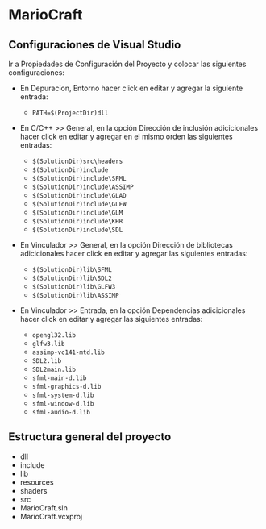 # MarioCraft

## Configuraciones de Visual Studio

Ir a Propiedades de Configuración del Proyecto y colocar las siguientes configuraciones:

-  En Depuracion, Entorno hacer click en editar y agregar la siguiente entrada:
   - `PATH=$(ProjectDir)dll`

-  En C/C++ >> General, en la opción Dirección de inclusión adicicionales hacer click en editar y agregar en el mismo orden las siguientes entradas:
   - `$(SolutionDir)src\headers`
   - `$(SolutionDir)include`
   - `$(SolutionDir)include\SFML`
   - `$(SolutionDir)include\ASSIMP`
   - `$(SolutionDir)include\GLAD`
   - `$(SolutionDir)include\GLFW`
   - `$(SolutionDir)include\GLM`
   - `$(SolutionDir)include\KHR`
   - `$(SolutionDir)include\SDL`

-  En Vinculador >> General, en la opción Dirección de bibliotecas adicicionales hacer click en editar y agregar las siguientes entradas:
   - `$(SolutionDir)lib\SFML`
   - `$(SolutionDir)lib\SDL2`
   - `$(SolutionDir)lib\GLFW3`
   - `$(SolutionDir)lib\ASSIMP`

-  En Vinculador >> Entrada, en la opción Dependencias adicicionales hacer click en editar y agregar las siguientes entradas:
   - `opengl32.lib`
   - `glfw3.lib`
   - `assimp-vc141-mtd.lib`
   - `SDL2.lib`
   - `SDL2main.lib`
   - `sfml-main-d.lib`
   - `sfml-graphics-d.lib`
   - `sfml-system-d.lib`
   - `sfml-window-d.lib`
   - `sfml-audio-d.lib`


## Estructura general del proyecto

- dll
- include
- lib
- resources
- shaders
- src
- MarioCraft.sln
- MarioCraft.vcxproj



